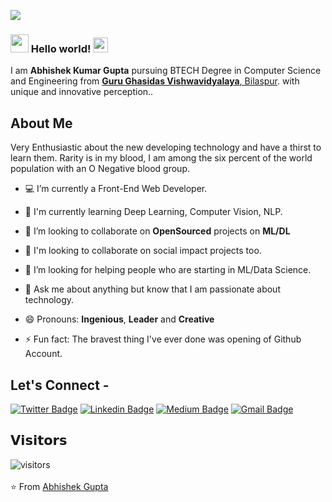 ![](https://github.com/abhishekapk/abhishek.apk/blob/master/cover_intro.gif)

### <img src="https://github.com/abhishekapk/abhishekapk/blob/master/Assests/Hi.gif" width="29px"> Hello world!&nbsp;<img src="https://github.com/abhishekapk/abhishekapk/blob/master/Assests/Earth.gif" width="24px">

I am **Abhishek Kumar Gupta** pursuing BTECH Degree in Computer Science and Engineering from <a href="https://http://www.ggu.ac.in/"> <b>Guru Ghasidas Vishwavidyalaya</b>, Bilaspur</a>. with unique and innovative perception..

## About Me

Very Enthusiastic about the new developing technology and have a thirst to learn them. Rarity is in my blood, I am among the six percent of the world population with an O Negative blood group.

- 💻 I’m currently a Front-End Web Developer.

- 🌱 I'm currently learning Deep Learning, Computer Vision, NLP.

- 🔭 I’m looking to collaborate on **OpenSourced** projects on **ML/DL**

- 👯 I'm looking to collaborate on social impact projects too.

- 🤔 I’m looking for helping people who are starting in ML/Data Science.

- 💬 Ask me about anything but know that I am passionate about technology.

- 😄 Pronouns: **Ingenious**, **Leader** and **Creative**

- ⚡ Fun fact: The bravest thing I've ever done was opening of Github Account.

## Let's Connect -

[![Twitter Badge](https://img.shields.io/badge/-@Abhishek_Apk-1ca0f1?style=flat-square&labelColor=1ca0f1&logo=twitter&logoColor=white&link=https://twitter.com/Abhishek_Apk)](https://twitter.com/Abhishek_Apk) [![Linkedin Badge](https://img.shields.io/badge/-abhishekapk-blue?style=flat-square&logo=Linkedin&logoColor=white&link=https://www.linkedin.com/in/abhishekapk/)](https://www.linkedin.com/in/abhishekapk/) [![Medium Badge](https://img.shields.io/badge/-@abhishekapk-03a57a?style=flat-square&labelColor=000000&logo=Medium&link=https://medium.com/@abhishekapk)](https://medium.com/@abhishekapk)
[![Gmail Badge](https://img.shields.io/badge/-abhishekgupta.ggu@gmail.com-c14438?style=flat-square&logo=Gmail&logoColor=white&link=mailto:abhishekgupta.ggu@gmail.com)](mailto:abhishekgupta.ggu@gmail.com)

## 𝗩𝗶𝘀𝗶𝘁𝗼𝗿𝘀

![visitors](https://visitor-badge.glitch.me/badge?page_id=abhishekapk.abhishekapk)
<br><br>
⭐ From [Abhishek Gupta](https://github.com/abhishekapk)